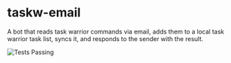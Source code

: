 # taskw-email

A bot that reads task warrior commands via email, adds them to a local task warrior task list, syncs it, and responds to the sender with the result.

![Tests Passing](https://github.com/weksler/taskw-email/actions/workflows/tast/badge.svg)
